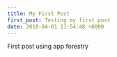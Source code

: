 ```yaml
---
title: My First Post
first_post: Testing my first post
date: 2018-04-01 11:54:48 +0000
---
```

First post using app forestry
